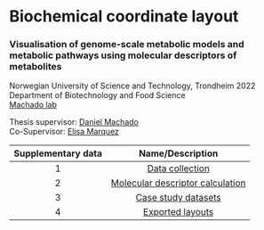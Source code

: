 # Biochemical coordinate layout
### Visualisation of genome-scale metabolic models and metabolic pathways using molecular descriptors of metabolites

Norwegian University of Science and Technology, 
Trondheim 2022\
Department of Biotechnology and Food Science\
[Machado lab](https://www.ntnu.edu/ibt/research/computational-biology/#/view/about) 


Thesis supervisor: [Daniel Machado](https://github.com/cdanielmachado/)\
Co-Supervisor: [Elisa Marquez](https://github.com/emarquezz/)

|Supplementary data|Name/Description|
|:-:|:-:|
|1|[Data collection](https://github.com/meidelien/Biochemical_coordinate_layout/tree/main/Data%20collection)|
|2|[Molecular descriptor calculation](https://github.com/meidelien/Biochemical_coordinate_layout/tree/main/Molecular%20descriptor%20calculation)|
|3|[Case study datasets](https://github.com/meidelien/Biochemical_coordinate_layout/tree/main/Case%20study%20datasets)|
|4|[Exported layouts](https://github.com/meidelien/Biochemical_coordinate_layout/tree/main/Exported%20layouts)|






